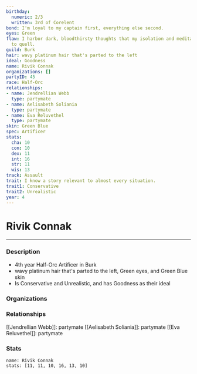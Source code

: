 ```yaml
---
birthday:
  numeric: 2/3
  written: 3rd of Corelent
bond: I'm loyal to my captain first, everything else second.
eyes: Green
flaw: I harbor dark, bloodthirsty thoughts that my isolation and meditation failed
  to quell.
guild: Burk
hair: wavy platinum hair that's parted to the left
ideal: Goodness
name: Rivik Connak
organizations: []
partyID: 45
race: Half-Orc
relationships:
- name: Jendrellian Webb
  type: partymate
- name: Aelisabeth Soliania
  type: partymate
- name: Eva Reluvethel
  type: partymate
skin: Green Blue
spec: Artificer
stats:
  cha: 10
  con: 10
  dex: 11
  int: 16
  str: 11
  wis: 13
track: Assault
trait: I know a story relevant to almost every situation.
trait1: Conservative
trait2: Unrealistic
year: 4
---
```

# Rivik Connak
---
### Description
- 4th year Half-Orc Artificer in Burk
- wavy platinum hair that's parted to the left, Green eyes, and Green Blue skin
- Is Conservative and Unrealistic, and has Goodness as their ideal

### Organizations
### Relationships
[[Jendrellian Webb]]: partymate
[[Aelisabeth Soliania]]: partymate
[[Eva Reluvethel]]: partymate
### Stats
```statblock
name: Rivik Connak
stats: [11, 11, 10, 16, 13, 10]
```